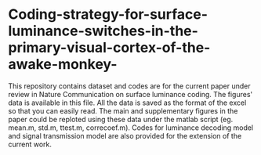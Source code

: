 # Coding-strategy-for-surface-luminance-switches-in-the-primary-visual-cortex-of-the-awake-monkey-
This repository contains dataset and codes are for the current paper under review in Nature Communication on surface luminance coding.
The figures' data is available in this file.
All the data is saved as the format of the excel so that you can easily read.
The main and supplementary figures in the paper could be reploted using these data under the matlab script (eg. mean.m, std.m, ttest.m, correcoef.m).
Codes for luminance decoding model and signal transmission model are also provided for the extension of the current work.
